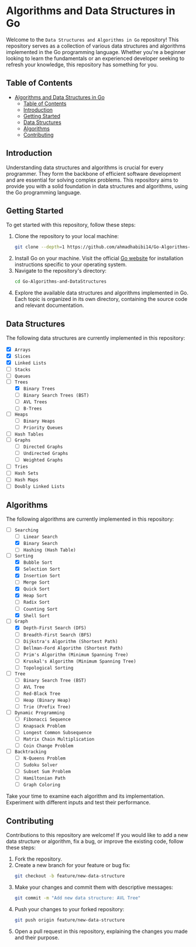 # Algorithms and Data Structures in Go
Welcome to the `Data Structures and Algorithms in Go` repository! This repository serves as a collection of various data structures and algorithms implemented in the Go programming language. Whether you're a beginner looking to learn the fundamentals or an experienced developer seeking to refresh your knowledge, this repository has something for you.

## Table of Contents
- [Algorithms and Data Structures in Go](#algorithms-and-data-structures-in-go)
  - [Table of Contents](#table-of-contents)
  - [Introduction](#introduction)
  - [Getting Started](#getting-started)
  - [Data Structures](#data-structures)
  - [Algorithms](#algorithms)
  - [Contributing](#contributing)

## Introduction
Understanding data structures and algorithms is crucial for every programmer. They form the backbone of efficient software development and are essential for solving complex problems. This repository aims to provide you with a solid foundation in data structures and algorithms, using the Go programming language.

## Getting Started
To get started with this repository, follow these steps:
1. Clone the repository to your local machine:
   ```sh
   git clone --depth=1 https://github.com/ahmadhabibi14/Go-Algorithms-and-DataStructures.git
   ```
2. Install Go on your machine. Visit the official [Go website](https://go.dev/doc/install) for installation instructions specific to your operating system.
3. Navigate to the repository's directory:
   ```sh
   cd Go-Algorithms-and-DataStructures
   ```
4. Explore the available data structures and algorithms implemented in Go. Each topic is organized in its own directory, containing the source code and relevant documentation.

## Data Structures
The following data structures are currently implemented in this repository:
- [x] `Arrays`
- [x] `Slices`
- [x] `Linked Lists`
- [ ] `Stacks`
- [ ] `Queues`
- [ ] `Trees`
   - [x] `Binary Trees`
   - [ ] `Binary Search Trees (BST)`
   - [ ] `AVL Trees`
   - [ ] `B-Trees`
- [ ] `Heaps`
   - [ ] `Binary Heaps`
   - [ ] `Priority Queues`
- [ ] `Hash Tables`
- [ ] `Graphs`
   - [ ] `Directed Graphs`
   - [ ] `Undirected Graphs`
   - [ ] `Weighted Graphs`
- [ ] `Tries`
- [ ] `Hash Sets`
- [ ] `Hash Maps`
- [ ] `Doubly Linked Lists`

## Algorithms
The following algorithms are currently implemented in this repository:
- [ ] `Searching`
   - [ ] `Linear Search`
   - [x] `Binary Search`
   - [ ] `Hashing (Hash Table)`
- [ ] `Sorting`
   - [x] `Bubble Sort`
   - [x] `Selection Sort`
   - [x]  `Insertion Sort`
   - [ ] `Merge Sort`
   - [x] `Quick Sort`
   - [x] `Heap Sort`
   - [ ] `Radix Sort`
   - [ ] `Counting Sort`
   - [x] `Shell Sort`
- [ ] `Graph`
   - [x] `Depth-First Search (DFS)`
   - [ ] `Breadth-First Search (BFS)`
   - [ ] `Dijkstra's Algorithm (Shortest Path)`
   - [ ] `Bellman-Ford Algorithm (Shortest Path)`
   - [ ] `Prim's Algorithm (Minimum Spanning Tree)`
   - [ ] `Kruskal's Algorithm (Minimum Spanning Tree)`
   - [ ] `Topological Sorting`
- [ ] `Tree`
   - [ ] `Binary Search Tree (BST)`
   - [ ] `AVL Tree`
   - [ ] `Red-Black Tree`
   - [ ] `Heap (Binary Heap)`
   - [ ] `Trie (Prefix Tree)`
- [ ] `Dynamic Programming`
   - [ ] `Fibonacci Sequence`
   - [ ] `Knapsack Problem`
   - [ ] `Longest Common Subsequence`
   - [ ] `Matrix Chain Multiplication`
   - [ ] `Coin Change Problem`
- [ ] `Backtracking`
   - [ ] `N-Queens Problem`
   - [ ] `Sudoku Solver`
   - [ ] `Subset Sum Problem`
   - [ ] `Hamiltonian Path`
   - [ ] `Graph Coloring`

Take your time to examine each algorithm and its implementation. Experiment with different inputs and test their performance.

## Contributing
Contributions to this repository are welcome! If you would like to add a new data structure or algorithm, fix a bug, or improve the existing code, follow these steps:

1. Fork the repository.
2. Create a new branch for your feature or bug fix:
   ```sh
   git checkout -b feature/new-data-structure
   ```
3. Make your changes and commit them with descriptive messages:
   ```sh
   git commit -m "Add new data structure: AVL Tree"
   ```
4. Push your changes to your forked repository:
   ```sh
   git push origin feature/new-data-structure
   ```
5. Open a pull request in this repository, explaining the changes you made and their purpose.
